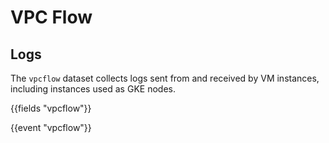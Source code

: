 # VPC Flow

## Logs

The `vpcflow` dataset collects logs sent from and received by VM instances, including instances used as GKE nodes.

{{fields "vpcflow"}}

{{event "vpcflow"}}
